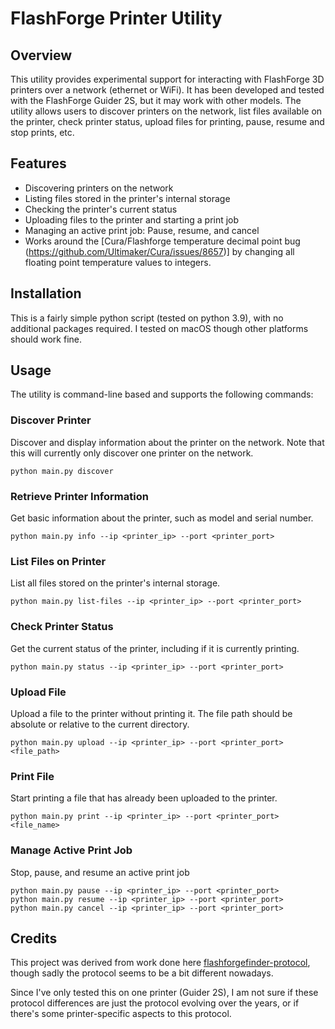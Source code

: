# FlashForge Printer Utility

## Overview
This utility provides experimental support for interacting with FlashForge 3D printers over a network (ethernet or WiFi). It has been developed and tested with the FlashForge Guider 2S, but it may work with other models. The utility allows users to discover printers on the network, list files available on the printer, check printer status, upload files for printing, pause, resume and stop prints, etc.

## Features
- Discovering printers on the network
- Listing files stored in the printer's internal storage
- Checking the printer's current status
- Uploading files to the printer and starting a print job
- Managing an active print job: Pause, resume, and cancel
- Works around the [Cura/Flashforge temperature decimal point bug (https://github.com/Ultimaker/Cura/issues/8657)] by changing all floating point temperature values to integers.

## Installation
This is a fairly simple python script (tested on python 3.9), with no additional packages required. I tested on macOS though other platforms should work fine.  

## Usage
The utility is command-line based and supports the following commands:

### Discover Printer
Discover and display information about the printer on the network. Note that this will currently only discover one printer on the network.
```
python main.py discover
```

### Retrieve Printer Information
Get basic information about the printer, such as model and serial number.
```
python main.py info --ip <printer_ip> --port <printer_port>
```

### List Files on Printer
List all files stored on the printer's internal storage.
```
python main.py list-files --ip <printer_ip> --port <printer_port>
```

### Check Printer Status
Get the current status of the printer, including if it is currently printing.
```
python main.py status --ip <printer_ip> --port <printer_port>
```

### Upload File
Upload a file to the printer without printing it. The file path should be absolute or relative to the current directory.
```
python main.py upload --ip <printer_ip> --port <printer_port> <file_path>
```

### Print File
Start printing a file that has already been uploaded to the printer.

```
python main.py print --ip <printer_ip> --port <printer_port> <file_name>
```

### Manage Active Print Job
Stop, pause, and resume an active print job

```
python main.py pause --ip <printer_ip> --port <printer_port>
python main.py resume --ip <printer_ip> --port <printer_port>
python main.py cancel --ip <printer_ip> --port <printer_port>
```


## Credits

This project was derived from work done here [flashforgefinder-protocol](https://github.com/ztripez/flashforgefinder-protocol), though sadly the protocol seems to be a bit different nowadays.

Since I've only tested this on one printer (Guider 2S), I am not sure if these protocol differences are just the protocol evolving over the years, or if there's some printer-specific aspects to this protocol.